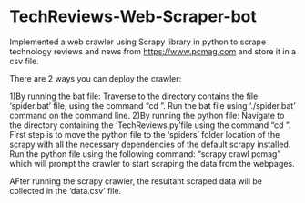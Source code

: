 # TechReviews-Web-Scraper-bot

Implemented a web crawler using Scrapy library in python to scrape technology reviews and news from https://www.pcmag.com and store it in a csv file.


There are 2 ways you can deploy the crawler:

1)By running the bat file:
Traverse to the directory contains the file ‘spider.bat’ file, using the command “cd ”.
Run the bat file using ‘./spider.bat’ command on the command line.
2)By running the python file:
Navigate to the directory containing the ‘TechReviews.py’file using the command “cd ”.
First step is to move the python file to the ‘spiders’ folder location of the scrapy with all the necessary dependencies of the default scrapy installed.
Run the python file using the following command:
“scrapy crawl pcmag” which will prompt  the crawler to start scraping the data from the webpages.  	

AFter running the scrapy crawler, the resultant scraped data will be collected in the ‘data.csv’ file.
